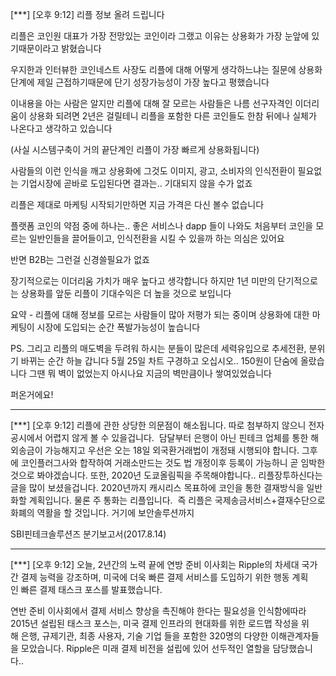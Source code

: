 [***] [오후 9:12] 리플 정보 올려 드립니다

리플은 코인원 대표가 가장 전망있는 코인이라 그랬고 이유는 상용화가 가장 눈앞에 있기때문이라고 밝혔습니다

우지한과 인터뷰한 코인네스트 사장도 리플에 대해 어떻게 생각하느냐는 질문에 상용화 단계에 제일 근접하기때문에 단기 성장가능성이 가장 높다고 평했습니다

이내용을 아는 사람은 알지만 리플에 대해 잘 모르는 사람들은 나름 선구자격인 이더리움이 상용화 되려면 2년은 걸릴테니 리플을 포함한 다른 코인들도 한참 뒤에나 실체가 나온다고 생각하고 있습니다

(사실 시스템구축이 거의 끝단계인 리플이 가장 빠르게 상용화됩니다)

사람들의 이런 인식을 깨고 상용화에 그것도 이미지, 광고, 소비자의 인식전환이 필요없는 기업시장에 곧바로 도입된다면 결과는.. 기대되지 않을 수가 없죠

리플은 제대로 마케팅 시작되기만하면 지금 가격은 다신 볼수 없습니다

플랫폼 코인의 약점 중에 하나는.. 좋은 서비스나 dapp 들이 나와도 처음부터 코인을 모르는 일반인들을 끌어들이고, 인식전환을 시킬 수 있을까 하는 의심은 있어요

반면 B2B는 그런걸 신경쓸필요가 없죠

장기적으로는 이더리움 가치가 매우 높다고 생각합니다 하지만 1년 미만의 단기적으로는 상용화를 앞둔 리플이 기대수익은 더 높을 것으로 보입니다

요약 - 리플에 대해 정보를 모르는 사람들이 많아 저평가 되는 중이며 상용화에 대한 마케팅이 시장에 도입되는 순간 폭발가능성이 높습니다

PS. 그리고 리플의 매도벽을 두려워 하시는 분들이 많은데 세력유입으로 추세전환, 분위기 바뀌는 순간 하늘 갑니다 5월 25일 차트 구경하고 오십시오.. 150원이 단숨에 올랐습니다 그땐 뭐 벽이 없었는지 아시나요 지금의 벽만큼이나 쌓여있었습니다


퍼온거에요!


- - -

[***] [오후 9:12] 리플에 관한 상당한 의문점이 해소됩니다. 따로 첨부하지 않으니 전자공시에서 어렵지 않게 볼 수 있을겁니다. 
담달부터 은행이 아닌 핀테크 업체를 통한 해외송금이 가능해지고 우선은 오는 18일 외국환거래법이 개정돼 시행되야 합니다. 그후에 코인플러그사와 합작하여 거래소만드는 것도 법 개정이후 등록이 가능하니 곧 임박한 것으로 봐야겠습니다.
또한, 2020년 도쿄올림픽을 주목해야합니다.. 리플장투하신다는 글을 많이 보셨을겁니다. 2020년까지 캐시리스 목표하에 코인을 통한 결재방식을 일반화할 계획입니다. 물론 주 통화는 리플입니다. 
즉 리플은 국제송금서비스+결재수단으로 화폐의 역활을 할 것입니다. 거기에 보안솔루션까지 

SBI핀테크솔루션즈 분기보고서(2017.8.14)

- - -

[***] [오후 9:12] 오늘, 2년간의 노력 끝에 연방 준비 이사회는 Ripple의 차세대 국가간 결제 능력을 강조하며, 미국에 더욱 빠른 결제 서비스를 도입하기 위한 행동 계획인 빠른 결제 태스크 포스를 발표했습니다.

연반 준비 이사회에서 결제 서비스 향상을 촉진해야 한다는 필요성을 인식함에따라 2015년 설립된 태스크 포스는, 미국 결제 인프라의 현대화를 위한 로드맵 작성을 위해 은행, 규제기관, 최종 사용자, 기술 기업 들을 포함한 320명의 다양한 이해관계자들을 모았습니다.
Ripple은 미래 결제 비전을 설립에 있어 선두적인 열할을 담당했습니다..


